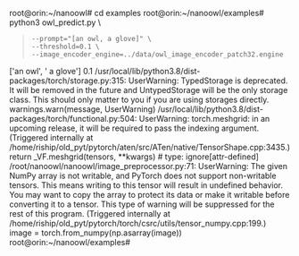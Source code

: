 root@orin:~/nanoowl# cd examples
root@orin:~/nanoowl/examples# python3 owl_predict.py \
>     --prompt="[an owl, a glove]" \
>     --threshold=0.1 \
>     --image_encoder_engine=../data/owl_image_encoder_patch32.engine
['an owl', ' a glove']
0.1
/usr/local/lib/python3.8/dist-packages/torch/storage.py:315: UserWarning: TypedStorage is deprecated. It will be removed in the future and UntypedStorage will be the only storage class. This should only matter to you if you are using storages directly.
  warnings.warn(message, UserWarning)
/usr/local/lib/python3.8/dist-packages/torch/functional.py:504: UserWarning: torch.meshgrid: in an upcoming release, it will be required to pass the indexing argument. (Triggered internally at /home/riship/old_pyt/pytorch/aten/src/ATen/native/TensorShape.cpp:3435.)
  return _VF.meshgrid(tensors, **kwargs)  # type: ignore[attr-defined]
/root/nanoowl/nanoowl/image_preprocessor.py:71: UserWarning: The given NumPy array is not writable, and PyTorch does not support non-writable tensors. This means writing to this tensor will result in undefined behavior. You may want to copy the array to protect its data or make it writable before converting it to a tensor. This type of warning will be suppressed for the rest of this program. (Triggered internally at /home/riship/old_pyt/pytorch/torch/csrc/utils/tensor_numpy.cpp:199.)
  image = torch.from_numpy(np.asarray(image))
root@orin:~/nanoowl/examples# 

